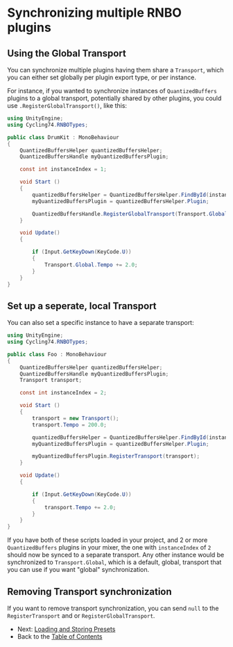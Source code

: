 # Synchronizing multiple RNBO plugins

## Using the Global Transport

You can synchronize multiple plugins having them share a `Transport`, which you can either set globally per plugin export type, or per instance.

For instance, if you wanted to synchronize instances of `QuantizedBuffers` plugins to a global transport, potentially shared by other plugins, you could use `.RegisterGlobalTransport()`, like this:

```c#
using UnityEngine;
using Cycling74.RNBOTypes;

public class DrumKit : MonoBehaviour
{
    QuantizedBuffersHelper quantizedBuffersHelper;
    QuantizedBuffersHandle myQuantizedBuffersPlugin;

    const int instanceIndex = 1;

    void Start ()
    {
        quantizedBuffersHelper = QuantizedBuffersHelper.FindById(instanceIndex);
        myQuantizedBuffersPlugin = quantizedBuffersHelper.Plugin;

        QuantizedBuffersHandle.RegisterGlobalTransport(Transport.Global);
    }

    void Update()
    {

        if (Input.GetKeyDown(KeyCode.U))
        {
            Transport.Global.Tempo += 2.0;
        }
    }
}
```

## Set up a seperate, local Transport

You can also set a specific instance to have a separate transport:

```c#
using UnityEngine;
using Cycling74.RNBOTypes;

public class Foo : MonoBehaviour
{
    QuantizedBuffersHelper quantizedBuffersHelper;
    QuantizedBuffersHandle myQuantizedBuffersPlugin;
    Transport transport;

    const int instanceIndex = 2;

    void Start ()
    {
        transport = new Transport();
        transport.Tempo = 200.0;

        quantizedBuffersHelper = QuantizedBuffersHelper.FindById(instanceIndex);
        myQuantizedBuffersPlugin = quantizedBuffersHelper.Plugin;

        myQuantizedBuffersPlugin.RegisterTransport(transport);
    }

    void Update()
    {

        if (Input.GetKeyDown(KeyCode.U))
        {
            transport.Tempo += 2.0;
        }
    }
}
```

If you have both of these scripts loaded in your project, and 2 or more `QuantizedBuffers` plugins in your mixer, the one with `instanceIndex` of `2` should now be synced to a separate transport.
Any other instance would be synchronized to `Transport.Global`, which is a default, global, transport that you can
use if you want "global" synchronization.

## Removing Transport synchronization

If you want to remove transport synchronization, you can send `null` to the `RegisterTransport` and or `RegisterGlobalTransport`.

- Next: [Loading and Storing Presets](PRESETS.md)
- Back to the [Table of Contents](README.md#table-of-contents)